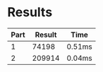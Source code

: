 # Results

| Part | Result | Time |
| --- | --- | --- |
| 1 | 74198 | 0.51ms |
| 2 | 209914 | 0.04ms |
